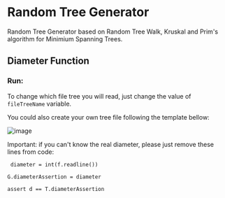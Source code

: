 # Random Tree Generator

Random Tree Generator based on Random Tree Walk, Kruskal and Prim's algorithm for Minimium Spanning Trees.

## Diameter Function
### Run:
To change which file tree you will read, just change the value of `fileTreeName` variable.

You could also create your own tree file following the template bellow:

![image](https://user-images.githubusercontent.com/53497617/113449475-4c74b980-93d4-11eb-98d1-0f2e6da8ebb4.png)

Important: if you can't know the real diameter, please just remove these lines from code:

``  diameter = int(f.readline()) ``

`` G.diameterAssertion = diameter ``

`` assert d == T.diameterAssertion ``

